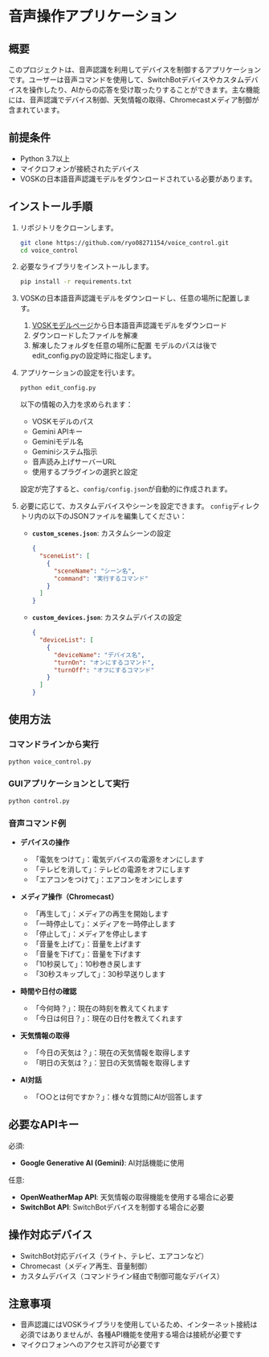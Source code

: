 # 音声操作アプリケーション

## 概要
このプロジェクトは、音声認識を利用してデバイスを制御するアプリケーションです。ユーザーは音声コマンドを使用して、SwitchBotデバイスやカスタムデバイスを操作したり、AIからの応答を受け取ったりすることができます。主な機能には、音声認識でデバイス制御、天気情報の取得、Chromecastメディア制御が含まれています。

## 前提条件
- Python 3.7以上
- マイクロフォンが接続されたデバイス
- VOSKの日本語音声認識モデルをダウンロードされている必要があります。

## インストール手順
1. リポジトリをクローンします。
   ```bash
   git clone https://github.com/ryo08271154/voice_control.git
   cd voice_control
   ```

2. 必要なライブラリをインストールします。
   ```bash
   pip install -r requirements.txt
   ```

3. VOSKの日本語音声認識モデルをダウンロードし、任意の場所に配置します。
   1. [VOSKモデルページ](https://alphacephei.com/vosk/models)から日本語音声認識モデルをダウンロード
   2. ダウンロードしたファイルを解凍
   3. 解凍したフォルダを任意の場所に配置
   モデルのパスは後でedit_config.pyの設定時に指定します。

4. アプリケーションの設定を行います。
   ```bash
   python edit_config.py
   ```
   以下の情報の入力を求められます：
   - VOSKモデルのパス
   - Gemini APIキー
   - Geminiモデル名
   - Geminiシステム指示
   - 音声読み上げサーバーURL
   - 使用するプラグインの選択と設定

   設定が完了すると、`config/config.json`が自動的に作成されます。

5. 必要に応じて、カスタムデバイスやシーンを設定できます。
   `config`ディレクトリ内の以下のJSONファイルを編集してください：

   - **`custom_scenes.json`**: カスタムシーンの設定
     ```json
     {
       "sceneList": [
         {
           "sceneName": "シーン名",
           "command": "実行するコマンド"
         }
       ]
     }
     ```

   - **`custom_devices.json`**: カスタムデバイスの設定
     ```json
     {
       "deviceList": [
         {
           "deviceName": "デバイス名",
           "turnOn": "オンにするコマンド",
           "turnOff": "オフにするコマンド"
         }
       ]
     }
     ```

## 使用方法

### コマンドラインから実行
```bash
python voice_control.py
```

### GUIアプリケーションとして実行
```bash
python control.py
```

### 音声コマンド例

- **デバイスの操作**
  - 「電気をつけて」：電気デバイスの電源をオンにします
  - 「テレビを消して」：テレビの電源をオフにします
  - 「エアコンをつけて」：エアコンをオンにします

- **メディア操作（Chromecast）**
  - 「再生して」：メディアの再生を開始します
  - 「一時停止して」：メディアを一時停止します
  - 「停止して」：メディアを停止します
  - 「音量を上げて」：音量を上げます
  - 「音量を下げて」：音量を下げます
  - 「10秒戻して」：10秒巻き戻します
  - 「30秒スキップして」：30秒早送りします

- **時間や日付の確認**
  - 「今何時？」：現在の時刻を教えてくれます
  - 「今日は何日？」：現在の日付を教えてくれます

- **天気情報の取得**
  - 「今日の天気は？」：現在の天気情報を取得します
  - 「明日の天気は？」：翌日の天気情報を取得します

- **AI対話**
  - 「○○とは何ですか？」：様々な質問にAIが回答します

## 必要なAPIキー
必須:
- **Google Generative AI (Gemini)**: AI対話機能に使用

任意:
- **OpenWeatherMap API**: 天気情報の取得機能を使用する場合に必要
- **SwitchBot API**: SwitchBotデバイスを制御する場合に必要

## 操作対応デバイス
- SwitchBot対応デバイス（ライト、テレビ、エアコンなど）
- Chromecast（メディア再生、音量制御）
- カスタムデバイス（コマンドライン経由で制御可能なデバイス）

## 注意事項
- 音声認識にはVOSKライブラリを使用しているため、インターネット接続は必須ではありませんが、各種API機能を使用する場合は接続が必要です
- マイクロフォンへのアクセス許可が必要です
